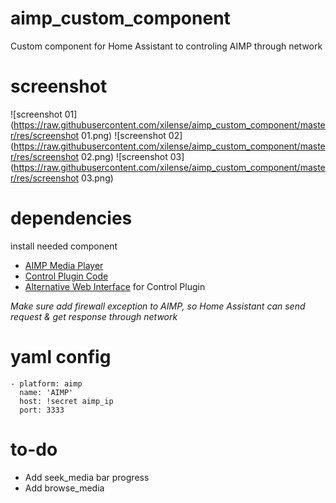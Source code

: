 # aimp_custom_component
Custom component for Home Assistant to controling AIMP through network

# screenshot
![screenshot 01](https://raw.githubusercontent.com/xilense/aimp_custom_component/master/res/screenshot 01.png)
![screenshot 02](https://raw.githubusercontent.com/xilense/aimp_custom_component/master/res/screenshot 02.png)
![screenshot 03](https://raw.githubusercontent.com/xilense/aimp_custom_component/master/res/screenshot 03.png)

# dependencies

install needed component
* [AIMP Media Player](http://www.aimp.ru/)
* [Control Plugin Code](https://github.com/a0ivanov/aimp-control-plugin)
* [Alternative Web Interface](https://github.com/gilleswaeber/aimp-web) for Control Plugin

_Make sure add firewall exception to AIMP, so Home Assistant can send request & get response through network_

# yaml config 
```
- platform: aimp
  name: 'AIMP'
  host: !secret aimp_ip
  port: 3333
```

# to-do
* Add seek_media bar progress
* Add browse_media
